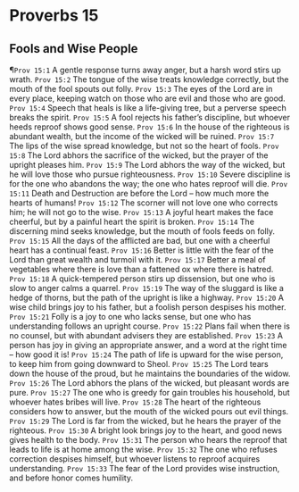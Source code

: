 # Proverbs 15

## Fools and Wise People
¶`Prov 15:1` A gentle response turns away anger, but a harsh word stirs up wrath.
`Prov 15:2` The tongue of the wise treats knowledge correctly, but the mouth of the fool spouts out folly.
`Prov 15:3` The eyes of the Lord are in every place, keeping watch on those who are evil and those who are good.
`Prov 15:4` Speech that heals is like a life-giving tree, but a perverse speech breaks the spirit.
`Prov 15:5` A fool rejects his father’s discipline, but whoever heeds reproof shows good sense.
`Prov 15:6` In the house of the righteous is abundant wealth, but the income of the wicked will be ruined.
`Prov 15:7` The lips of the wise spread knowledge, but not so the heart of fools.
`Prov 15:8` The Lord abhors the sacrifice of the wicked, but the prayer of the upright pleases him.
`Prov 15:9` The Lord abhors the way of the wicked, but he will love those who pursue righteousness.
`Prov 15:10` Severe discipline is for the one who abandons the way; the one who hates reproof will die.
`Prov 15:11` Death and Destruction are before the Lord – how much more the hearts of humans!
`Prov 15:12` The scorner will not love one who corrects him; he will not go to the wise.
`Prov 15:13` A joyful heart makes the face cheerful, but by a painful heart the spirit is broken.
`Prov 15:14` The discerning mind seeks knowledge, but the mouth of fools feeds on folly.
`Prov 15:15` All the days of the afflicted are bad, but one with a cheerful heart has a continual feast.
`Prov 15:16` Better is little with the fear of the Lord than great wealth and turmoil with it.
`Prov 15:17` Better a meal of vegetables where there is love than a fattened ox where there is hatred.
`Prov 15:18` A quick-tempered person stirs up dissension, but one who is slow to anger calms a quarrel.
`Prov 15:19` The way of the sluggard is like a hedge of thorns, but the path of the upright is like a highway.
`Prov 15:20` A wise child brings joy to his father, but a foolish person despises his mother.
`Prov 15:21` Folly is a joy to one who lacks sense, but one who has understanding follows an upright course.
`Prov 15:22` Plans fail when there is no counsel, but with abundant advisers they are established.
`Prov 15:23` A person has joy in giving an appropriate answer, and a word at the right time – how good it is!
`Prov 15:24` The path of life is upward for the wise person, to keep him from going downward to Sheol.
`Prov 15:25` The Lord tears down the house of the proud, but he maintains the boundaries of the widow.
`Prov 15:26` The Lord abhors the plans of the wicked, but pleasant words are pure.
`Prov 15:27` The one who is greedy for gain troubles his household, but whoever hates bribes will live.
`Prov 15:28` The heart of the righteous considers how to answer, but the mouth of the wicked pours out evil things.
`Prov 15:29` The Lord is far from the wicked, but he hears the prayer of the righteous.
`Prov 15:30` A bright look brings joy to the heart, and good news gives health to the body.
`Prov 15:31` The person who hears the reproof that leads to life is at home among the wise.
`Prov 15:32` The one who refuses correction despises himself, but whoever listens to reproof acquires understanding.
`Prov 15:33` The fear of the Lord provides wise instruction, and before honor comes humility.
